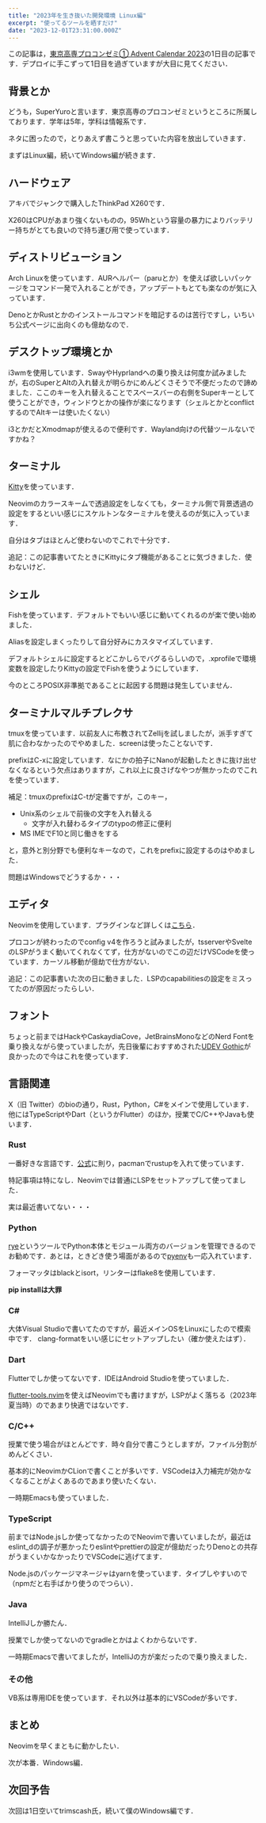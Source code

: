 ```yaml
---
title: "2023年を生き抜いた開発環境 Linux編"
excerpt: "使ってるツールを晒すだけ"
date: "2023-12-01T23:31:00.000Z"
---
```


この記事は，[東京高専プロコンゼミ① Advent Calendar 2023](https://adventar.org/calendars/8825)の1日目の記事です．デプロイに手こずって1日目を過ぎていますが大目に見てください．

## 背景とか

どうも，SuperYuroと言います．東京高専のプロコンゼミというところに所属しております．学年は5年，学科は情報系です．

ネタに困ったので，とりあえず書こうと思っていた内容を放出していきます．

まずはLinux編，続いてWindows編が続きます．

## ハードウェア

アキバでジャンクで購入したThinkPad X260です．

X260はCPUがあまり強くないものの，95Whという容量の暴力によりバッテリー持ちがとても良いので持ち運び用で使っています．

## ディストリビューション

Arch Linuxを使っています．AURヘルパー（paruとか）を使えば欲しいパッケージをコマンド一発で入れることができ，アップデートもとても楽なのが気に入っています．

DenoとかRustとかのインストールコマンドを暗記するのは苦行ですし，いちいち公式ページに出向くのも億劫なので．

## デスクトップ環境とか

i3wmを使用しています．SwayやHyprlandへの乗り換えは何度か試みましたが，右のSuperとAltの入れ替えが明らかにめんどくさそうで不便だったので諦めました．ここのキーを入れ替えることでスペースバーの右側をSuperキーとして使うことができ，ウィンドウとかの操作が楽になります（シェルとかとconflictするのでAltキーは使いたくない）

i3とかだとXmodmapが使えるので便利です．Wayland向けの代替ツールないですかね？

## ターミナル

[Kitty](https://sw.kovidgoyal.net/kitty/)を使っています．

Neovimのカラースキームで透過設定をしなくても，ターミナル側で背景透過の設定をするといい感じにスケルトンなターミナルを使えるのが気に入っています．

自分はタブはほとんど使わないのでこれで十分です．

追記：この記事書いてたときにKittyにタブ機能があることに気づきました．使わないけど．

## シェル

Fishを使っています．デフォルトでもいい感じに動いてくれるのが楽で使い始めました．

Aliasを設定しまくったりして自分好みにカスタマイズしています．

デフォルトシェルに設定するとどこかしらでバグるらしいので，.xprofileで環境変数を設定したりKittyの設定でFishを使うようにしています．

今のところPOSIX非準拠であることに起因する問題は発生していません．

## ターミナルマルチプレクサ

tmuxを使っています．以前友人に布教されてZellijを試しましたが，派手すぎて肌に合わなかったのでやめました．screenは使ったことないです．

prefixはC-xに設定しています．なにかの拍子にNanoが起動したときに抜け出せなくなるという欠点はありますが，これ以上に良さげなやつが無かったのでこれを使っています．

補足：tmuxのprefixはC-tが定番ですが，このキー，

- Unix系のシェルで前後の文字を入れ替える
  - 文字が入れ替わるタイプのtypoの修正に便利
- MS IMEでF10と同じ働きをする

と，意外と別分野でも便利なキーなので，これをprefixに設定するのはやめました．

問題はWindowsでどうするか・・・

## エディタ

Neovimを使用しています．プラグインなど詳しくは[こちら](https://github.com/SuperYuro/nvim)．

プロコンが終わったのでconfig v4を作ろうと試みましたが，tsserverやSvelteのLSPがうまく動いてくれなくてず，仕方がないのでこの辺だけVSCodeを使っています．カーソル移動が億劫で仕方がない．

追記：この記事書いた次の日に動きました．LSPのcapabilitiesの設定をミスってたのが原因だったらしい．

## フォント

ちょっと前まではHackやCaskaydiaCove，JetBrainsMonoなどのNerd Fontを乗り換えながら使っていましたが，先日後輩におすすめされた[UDEV Gothic](https://github.com/yuru7/udev-gothic)が良かったので今はこれを使っています．

## 言語関連

X（旧 Twitter）のbioの通り，Rust，Python，C#をメインで使用しています．
他にはTypeScriptやDart（というかFlutter）のほか，授業でC/C++やJavaも使います．

### Rust

一番好きな言語です．[公式](https://wiki.archlinux.jp/index.php/Rust)に則り，pacmanでrustupを入れて使っています．

特記事項は特になし．Neovimでは普通にLSPをセットアップして使ってました．

実は最近書いてない・・・

### Python

[rye](https://github.com/mitsuhiko/rye)というツールでPython本体とモジュール両方のバージョンを管理できるのでお勧めです．あとは，ときどき使う場面があるので[pyenv](https://github.com/pyenv/pyenv)も一応入れています．

フォーマッタはblackとisort，リンターはflake8を使用しています．

**pip installは大罪**

### C#

大体Visual Studioで書いてたのですが，最近メインOSをLinuxにしたので模索中です．
clang-formatをいい感じにセットアップしたい（確か使えたはず）．

### Dart

Flutterでしか使ってないです．IDEはAndroid Studioを使っていました．

[flutter-tools.nvim](https://github.com/akinsho/flutter-tools.nvim)を使えばNeovimでも書けますが，LSPがよく落ちる（2023年夏当時）のであまり快適ではないです．

### C/C++

授業で使う場合がほとんどです．時々自分で書こうとしますが，ファイル分割がめんどくさい．

基本的にNeovimかCLionで書くことが多いです．VSCodeは入力補完が効かなくなることがよくあるのであまり使いたくない．

一時期Emacsも使っていました．

### TypeScript

前まではNode.jsしか使ってなかったのでNeovimで書いていましたが，最近はeslint_dの調子が悪かったりeslintやprettierの設定が億劫だったりDenoとの共存がうまくいかなかったりでVSCodeに逃げてます．

Node.jsのパッケージマネージャはyarnを使っています．タイプしやすいので（npmだと右手ばかり使うのでつらい）．

### Java

IntelliJしか勝たん．

授業でしか使ってないのでgradleとかはよくわからないです．

一時期Emacsで書いてましたが，IntelliJの方が楽だったので乗り換えました．

### その他

VB系は専用IDEを使っています．それ以外は基本的にVSCodeが多いです．

## まとめ

Neovimを早くまともに動かしたい．

次が本番．Windows編．

## 次回予告

次回は1日空いてtrimscash氏，続いて僕のWindows編です．

